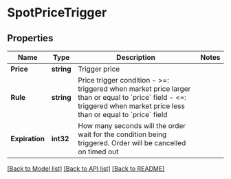 # SpotPriceTrigger

## Properties

Name | Type | Description | Notes
------------ | ------------- | ------------- | -------------
**Price** | **string** | Trigger price | 
**Rule** | **string** | Price trigger condition  - &gt;&#x3D;: triggered when market price larger than or equal to &#x60;price&#x60; field - &lt;&#x3D;: triggered when market price less than or equal to &#x60;price&#x60; field  | 
**Expiration** | **int32** | How many seconds will the order wait for the condition being triggered. Order will be cancelled on timed out | 

[[Back to Model list]](../README.md#documentation-for-models) [[Back to API list]](../README.md#documentation-for-api-endpoints) [[Back to README]](../README.md)


